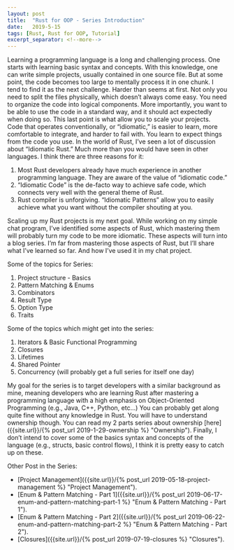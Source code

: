 ```yaml
---
layout: post
title:  "Rust for OOP - Series Introduction"
date:   2019-5-15
tags: [Rust, Rust for OOP, Tutorial]
excerpt_separator: <!--more-->
---
```


Learning a programming language is a long and challenging process. One starts with learning basic syntax and concepts. With this knowledge, one can write simple projects, usually contained in one source file. But at some point, the code becomes too large to mentally process it in one chunk. I tend to find it as the next challenge. Harder than seems at first. <!--more--> Not only you need to split the files physically, which doesn’t always come easy. You need to organize the code into logical components. More importantly, you want to be able to use the code in a standard way, and it should act expectedly when doing so. This last point is what allow you to scale your projects. Code that operates conventionally, or “idiomatic,” is easier to learn, more comfortable to integrate, and harder to fail with. You learn to expect things from the code you use. In the world of Rust, I’ve seen a lot of discussion about “Idiomatic Rust.” Much more than you would have seen in other languages. I think there are three reasons for it:
1. Most Rust developers already have much experience in another programming language. They are aware of the value of “idiomatic code.”
2. “Idiomatic Code” is the de-facto way to achieve safe code, which connects very well with the general theme of Rust.
3. Rust compiler is unforgiving. “Idiomatic Patterns” allow you to easily achieve what you want without the compiler shouting at you.

Scaling up my Rust projects is my next goal. While working on my simple chat program, I’ve identified some aspects of Rust, which mastering them will probably turn my code to be more idiomatic. These aspects will turn into a blog series. I’m far from mastering those aspects of Rust, but I’ll share what I’ve learned so far. And how I’ve used it in my chat project. 

Some of the topics for Series:
1. Project structure - Basics
2. Pattern Matching & Enums
3. Combinators
4. Result Type
5. Option Type
6. Traits

Some of the topics which might get into the series:
1. Iterators & Basic Functional Programming
2. Closures
3. Lifetimes
4. Shared Pointer
5. Concurrency (will probably get a full series for itself one day)

My goal for the series is to target developers with a similar background as mine, meaning developers who are learning Rust after mastering a programming language with a high emphasis on Object-Oriented Programming (e.g., Java, C++, Python, etc...) You can probably get along quite fine without any knowledge in Rust. You will have to understand ownership though. You can read my 2 parts series about ownership [here]({{site.url}}/{% post_url 2019-1-29-ownership %} "Ownership").
Finally, I don’t intend to cover some of the basics syntax and concepts of the language (e.g., structs, basic control flows), I think it is pretty easy to catch up on these.

Other Post in the Series:
* [Project Management]({{site.url}}/{% post_url 2019-05-18-project-management %} "Project Management").
* [Enum & Pattern Matching - Part 1]({{site.url}}/{% post_url 2019-06-17-enum-and-pattern-matching-part-1 %} "Enum & Pattern Matching - Part 1").
* [Enum & Pattern Matching - Part 2]({{site.url}}/{% post_url 2019-06-22-enum-and-pattern-matching-part-2 %} "Enum & Pattern Matching - Part 2").
* [Closures]({{site.url}}/{% post_url 2019-07-19-closures %} "Closures").